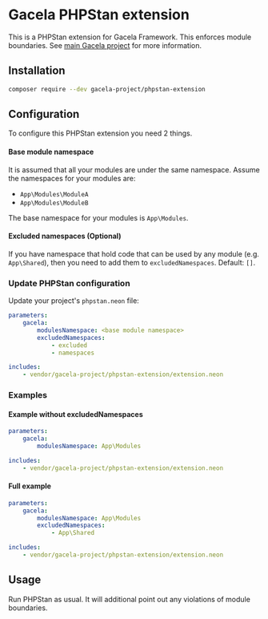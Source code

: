 # Gacela PHPStan extension

This is a PHPStan extension for Gacela Framework. This enforces module boundaries. 
See [main Gacela project](https://github.com/gacela-project/gacela) for more information.

## Installation

```bash
composer require --dev gacela-project/phpstan-extension
```

## Configuration

To configure this PHPStan extension you need 2 things.

#### Base module namespace

It is assumed that all your modules are under the same namespace. 
Assume the namespaces for your modules are:

- `App\Modules\ModuleA`
- `App\Modules\ModuleB` 

The base namespace for your modules is `App\Modules`.

#### Excluded namespaces (Optional)

If you have namespace that hold code that can be used by any module (e.g. `App\Shared`), 
then you need to add them to `excludedNamespaces`. Default: `[]`.


### Update PHPStan configuration

Update your project's `phpstan.neon` file:

```yaml
parameters:
    gacela:
        modulesNamespace: <base module namespace>
        excludedNamespaces:
            - excluded
            - namespaces

includes:
    - vendor/gacela-project/phpstan-extension/extension.neon
```

### Examples

#### Example without excludedNamespaces

```yaml
parameters:
    gacela:
        modulesNamespace: App\Modules

includes:
    - vendor/gacela-project/phpstan-extension/extension.neon
```

#### Full example

```yaml
parameters:
    gacela:
        modulesNamespace: App\Modules
        excludedNamespaces: 
            - App\Shared

includes:
    - vendor/gacela-project/phpstan-extension/extension.neon
```


## Usage

Run PHPStan as usual. It will additional point out any violations of module boundaries.


